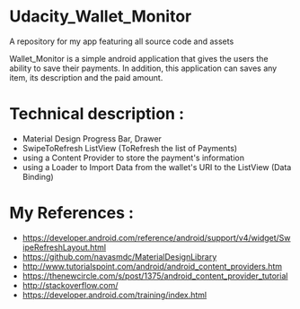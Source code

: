 # Udacity_Wallet_Monitor
A repository for my app featuring all source code and assets

Wallet_Monitor is a simple android application that gives the users the ability to save their payments.
In addition, this application can saves any item, its description and the paid amount.

# Technical description :
- Material Design Progress Bar, Drawer
- SwipeToRefresh ListView (ToRefresh the list of Payments)
- using a Content Provider to store the payment's information
- using a Loader to Import Data from the wallet's URI to the ListView (Data Binding)

# My References :
- https://developer.android.com/reference/android/support/v4/widget/SwipeRefreshLayout.html
- https://github.com/navasmdc/MaterialDesignLibrary
- http://www.tutorialspoint.com/android/android_content_providers.htm
- https://thenewcircle.com/s/post/1375/android_content_provider_tutorial
- http://stackoverflow.com/
- https://developer.android.com/training/index.html
